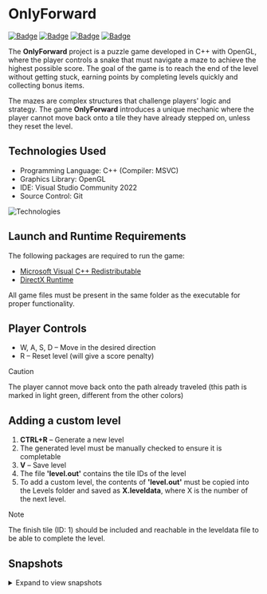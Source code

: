 # OnlyForward

[![Badge](https://img.shields.io/badge/version-1.0-dark_green?style=for-the-badge)](https://github.com/sauciucrazvan/only-forward/releases)
[![Badge](https://img.shields.io/github/stars/sauciucrazvan/only-forward?style=for-the-badge)](https://github.com/sauciucrazvan/only-forward/stargazers)
[![Badge](https://img.shields.io/github/issues/sauciucrazvan/only-forward?style=for-the-badge)](https://github.com/sauciucrazvan/only-forward/issues)
[![Badge](https://img.shields.io/badge/License-MIT-yellow.svg?style=for-the-badge)](https://opensource.org/licenses/MIT)

The <b>OnlyForward</b> project is a puzzle game developed in C++ with OpenGL, where the player controls a snake that must navigate a maze to achieve the highest possible score. The goal of the game is to reach the end of the level without getting stuck, earning points by completing levels quickly and collecting bonus items.

The mazes are complex structures that challenge players' logic and strategy. The game <b>OnlyForward</b> introduces a unique mechanic where the player cannot move back onto a tile they have already stepped on, unless they reset the level.

## Technologies Used
- Programming Language: C++ (Compiler: MSVC)
- Graphics Library: OpenGL
- IDE: Visual Studio Community 2022
- Source Control: Git

![Technologies](https://skillicons.dev/icons?i=cpp,visualstudio,git,opengl)

## Launch and Runtime Requirements
The following packages are required to run the game:
- <a href="https://learn.microsoft.com/en-us/cpp/windows/latest-supported-vc-redist?view=msvc-170">Microsoft Visual C++ Redistributable</a>
- <a href="https://www.microsoft.com/en-us/download/details.aspx?id=35">DirectX Runtime</a>

All game files must be present in the same folder as the executable for proper functionality.

## Player Controls
- W, A, S, D – Move in the desired direction
- R – Reset level (will give a score penalty)
> [!CAUTION]
> The player cannot move back onto the path already traveled (this path is marked in light green, different from the other colors)

## Adding a custom level
1. <b>CTRL+R</b> – Generate a new level
2. The generated level must be manually checked to ensure it is completable
3. <b>V</b> – Save level
4. The file <b>'level.out'</b> contains the tile IDs of the level
5. To add a custom level, the contents of <b>'level.out'</b> must be copied into the Levels folder and saved as <b>X.leveldata</b>, where X is the number of the next level.

> [!NOTE]
> The finish tile (ID: 1) should be included and reachable in the leveldata file to be able to complete the level.

## Snapshots

<details>
  <summary>Expand to view snapshots</summary>
  <image src="https://i.imgur.com/Q9soIBa.png" width="175" />
  <image src="https://i.imgur.com/P5NggNf.png" width="300" />
  <image src="https://i.imgur.com/vIoe5ai.png" width="300" />
</details>
